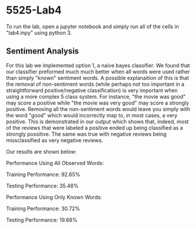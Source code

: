 # 5525-Lab4

To run the lab, open a jupyter notebook and simply run all of the cells in "lab4.inpy" using python 3.

## Sentiment Analysis
For this lab we implemented option 1, a naive bayes classifier.  We found that our classifier preformed much much better when all words were used rather than simply "known" sentiment words. A possible explanaition of this is that the removal of non-sentiment words (while perhaps not too important in a straightforward positive/negative classification) is very important when using a more complex 5 class system.  For instance, "the movie was good" may score a positive while "the movie was very good" may score a strongly positive.  Removing all the non-sentiment words would leave you simply with the word "good" which would incorrectly map to, in most cases, a very positive.  This is demonstrated in our output which shows that, indeed, most of the reviews that were labeled a positive ended up being classified as a strongly possitive. The same was true with negative reviews being missclassified as very negative reviews.

Our results are shown below:

Performance Using All Observed Words:

Training Performance: 92.65%

Testing Performance: 35.48%

Performance Using Only Known Words:

Training Performance: 30.72%

Testing Performance: 19.68%


